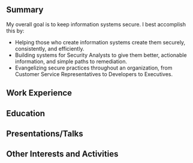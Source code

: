 ## Summary
My overall goal is to keep information systems secure. I best accomplish this by:
* Helping those who create information systems create them securely, consistently, and efficiently.
* Building systems for Security Analysts to give them better, actionable information, and simple paths to remediation.
* Evangelizing secure practices throughout an organization, from Customer Service Representatives to Developers to Executives.

## Work Experience

## Education

## Presentations/Talks

## Other Interests and Activities
